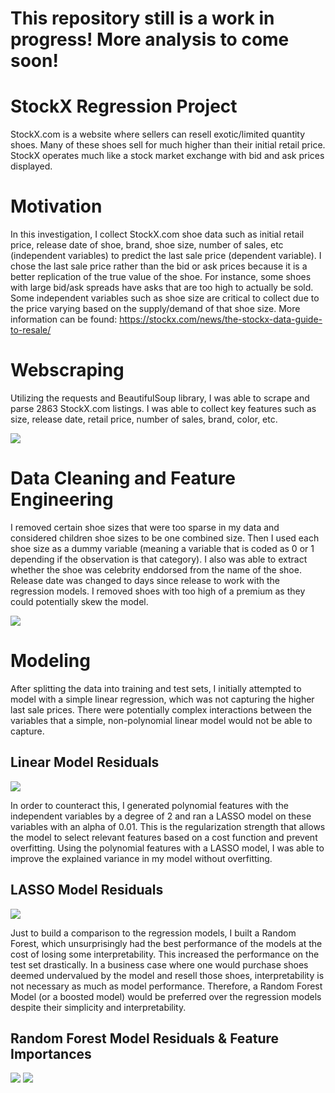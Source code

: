 # This repository still is a work in progress! More analysis to come soon!

# StockX Regression Project
StockX.com is a website where sellers can resell exotic/limited quantity shoes. Many of these shoes sell for much higher than their initial retail price. StockX operates much like a stock market exchange with bid and ask prices displayed.

# Motivation
In this investigation, I collect StockX.com shoe data such as initial retail price, release date of shoe, brand, shoe size, number of sales, etc (independent variables) to predict the last sale price (dependent variable). I chose the last sale price rather than the bid or ask prices because it is a better replication of the true value of the shoe. For instance, some shoes with large bid/ask spreads have asks that are too high to actually be sold. Some independent variables such as shoe size are critical to collect due to the price varying based on the supply/demand of that shoe size. More information can be found: https://stockx.com/news/the-stockx-data-guide-to-resale/ 

# Webscraping
Utilizing the requests and BeautifulSoup library, I was able to scrape and parse 2863 StockX.com listings. I was able to collect key features such as size, release date, retail price, number of sales, brand, color, etc.

![](images/Picture4.png)

# Data Cleaning and Feature Engineering
I removed certain shoe sizes that were too sparse in my data and considered children shoe sizes to be one combined size. Then I used each shoe size as a dummy variable (meaning a variable that is coded as 0 or 1 depending if the observation is that category). I also was able to extract whether the shoe was celebrity enddorsed from the name of the shoe. Release date was changed to days since release to work with the regression models. I removed shoes with too high of a premium as they could potentially skew the model.

![](images/Picture1.png)

# Modeling
After splitting the data into training and test sets, I initially attempted to model with a simple linear regression, which was not capturing the higher last sale prices. There were potentially complex interactions between the variables that a simple, non-polynomial linear model would not be able to capture. 

## Linear Model Residuals
![](images/simplelinear.png)

In order to counteract this, I generated polynomial features with the independent variables by a degree of 2 and ran a LASSO model on these variables with an alpha of 0.01. This is the regularization strength that allows the model to select relevant features based on a cost function and prevent overfitting. Using the polynomial features with a LASSO model, I was able to improve the explained variance in my model without overfitting. 

## LASSO Model Residuals
![](images/lasso.png)

Just to build a comparison to the regression models, I built a Random Forest, which unsurprisingly had the best performance of the models at the cost of losing some interpretability. This increased the performance on the test set drastically. In a business case where one would purchase shoes deemed undervalued by the model and resell those shoes, interpretability is not necessary as much as model performance. Therefore, a Random Forest Model (or a boosted model) would be preferred over the regression models despite their simplicity and interpretability.

## Random Forest Model Residuals & Feature Importances
![](images/randomforest.png)
![](images/FeatureImportanceGraph.png)
